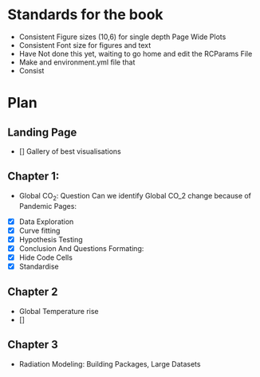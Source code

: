# Standards for the book 
- Consistent Figure sizes (10,6) for single depth Page Wide Plots
- Consistent Font size for figures and text 
 - Have Not done this yet, waiting to go home and edit the RCParams File
 - Make and environment.yml file that 
- Consist


# Plan 
## Landing Page
- [] Gallery of best visualisations
## Chapter 1:
-  Global $\textrm{CO}_2$: Question Can we identify Global CO_2 change because of Pandemic 
Pages:
- [x] Data Exploration
- [x] Curve fitting
- [x] Hypothesis Testing 
- [x] Conclusion And Questions
Formating:
- [x] Hide Code Cells
- [x] Standardise 
## Chapter 2
- Global Temperature rise
- []
## Chapter 3
- Radiation Modeling: Building Packages, Large Datasets  